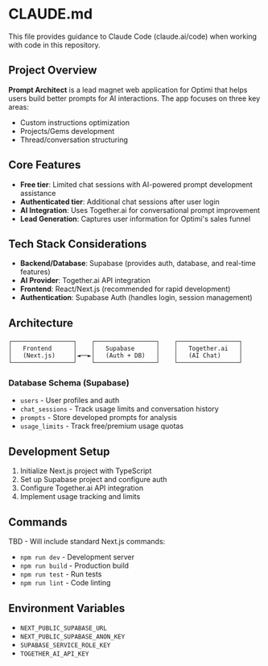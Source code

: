 # CLAUDE.md

This file provides guidance to Claude Code (claude.ai/code) when working with code in this repository.

## Project Overview

**Prompt Architect** is a lead magnet web application for Optimi that helps users build better prompts for AI interactions. The app focuses on three key areas:
- Custom instructions optimization
- Projects/Gems development
- Thread/conversation structuring

## Core Features

- **Free tier**: Limited chat sessions with AI-powered prompt development assistance
- **Authenticated tier**: Additional chat sessions after user login
- **AI Integration**: Uses Together.ai for conversational prompt improvement
- **Lead Generation**: Captures user information for Optimi's sales funnel

## Tech Stack Considerations

- **Backend/Database**: Supabase (provides auth, database, and real-time features)
- **AI Provider**: Together.ai API integration
- **Frontend**: React/Next.js (recommended for rapid development)
- **Authentication**: Supabase Auth (handles login, session management)

## Architecture

```
┌─────────────────┐    ┌─────────────────┐    ┌─────────────────┐
│   Frontend      │    │   Supabase      │    │   Together.ai   │
│   (Next.js)     │◄──►│   (Auth + DB)   │    │   (AI Chat)     │
└─────────────────┘    └─────────────────┘    └─────────────────┘
```

### Database Schema (Supabase)
- `users` - User profiles and auth
- `chat_sessions` - Track usage limits and conversation history
- `prompts` - Store developed prompts for analysis
- `usage_limits` - Track free/premium usage quotas

## Development Setup

1. Initialize Next.js project with TypeScript
2. Set up Supabase project and configure auth
3. Configure Together.ai API integration
4. Implement usage tracking and limits

## Commands

TBD - Will include standard Next.js commands:
- `npm run dev` - Development server
- `npm run build` - Production build
- `npm run test` - Run tests
- `npm run lint` - Code linting

## Environment Variables

- `NEXT_PUBLIC_SUPABASE_URL`
- `NEXT_PUBLIC_SUPABASE_ANON_KEY` 
- `SUPABASE_SERVICE_ROLE_KEY`
- `TOGETHER_AI_API_KEY`